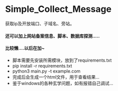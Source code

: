 # Simple_Collect_Message
获取ip及开放端口、子域名、旁站。
#### 还可以加上网站备案信息、脚本、数据库探测.....
#### 比较懒....以后在加~
* 脚本需要先安装所需模块，放到了requirements.txt
* pip install -r requirements.txt
* python3 main.py -t example.com
* 完成后会生成一个html文件，用于查看结果...
* 鉴于windows的各种玄学问题，如有报错自己调试...
